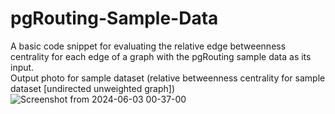 # pgRouting-Sample-Data
A basic code snippet for evaluating the relative edge betweenness centrality for each edge of a graph with the pgRouting sample data as its input.
<br>
Output photo for sample dataset (relative betweenness centrality for sample dataset [undirected unweighted graph])
<br>
![Screenshot from 2024-06-03 00-37-00](https://github.com/bedupako12mas/pgRouting-Sample-Data/assets/141558656/fe70fc37-6937-4d89-851e-c5855369e632)
